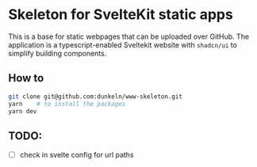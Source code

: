 # Skeleton for SvelteKit static apps

This is a base for static webpages that can be uploaded over GitHub. The application is a typescript-enabled Sveltekit
website with `shadcn/ui` to simplify building components.

## How to

```sh
git clone git@github.com:dunkeln/www-skeleton.git
yarn    # to install the packages
yarn dev
```

## TODO:
+ [ ] check in svelte config for url paths
